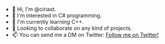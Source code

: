 - 👋 Hi, I'm @ciriast.
- 👀 I'm interested in C# programming.
- 🌱 I'm currently learning C++.
- 💞️ Looking to collaborate on any kind of projects.
- 📫 You can send me a DM on Twitter: [Follow me on Twitter!](https://twitter.com/cirias_)

<!---
ciriast/ciriast is a ✨ special ✨ repository because its `README.md` (this file) appears on your GitHub profile.
You can click the Preview link to take a look at your changes.
--->
